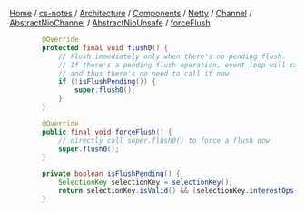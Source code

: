[Home](https://mengxianbin.github.io) /
[cs-notes](https://mengxianbin.github.io/cs-notes/site) /
[Architecture](https://mengxianbin.github.io/cs-notes/site/Architecture) /
[Components](https://mengxianbin.github.io/cs-notes/site/Architecture/Components) /
[Netty](https://mengxianbin.github.io/cs-notes/site/Architecture/Components/Netty) /
[Channel](https://mengxianbin.github.io/cs-notes/site/Architecture/Components/Netty/Channel) /
[AbstractNioChannel](https://mengxianbin.github.io/cs-notes/site/Architecture/Components/Netty/Channel/AbstractNioChannel) /
[AbstractNioUnsafe](https://mengxianbin.github.io/cs-notes/site/Architecture/Components/Netty/Channel/AbstractNioChannel/AbstractNioUnsafe) /
[forceFlush](https://mengxianbin.github.io/cs-notes/site/Architecture/Components/Netty/Channel/AbstractNioChannel/AbstractNioUnsafe/forceFlush)

```java
        @Override
        protected final void flush0() {
            // Flush immediately only when there's no pending flush.
            // If there's a pending flush operation, event loop will call forceFlush() later,
            // and thus there's no need to call it now.
            if (!isFlushPending()) {
                super.flush0();
            }
        }

        @Override
        public final void forceFlush() {
            // directly call super.flush0() to force a flush now
            super.flush0();
        }

        private boolean isFlushPending() {
            SelectionKey selectionKey = selectionKey();
            return selectionKey.isValid() && (selectionKey.interestOps() & SelectionKey.OP_WRITE) != 0;
        }
```
